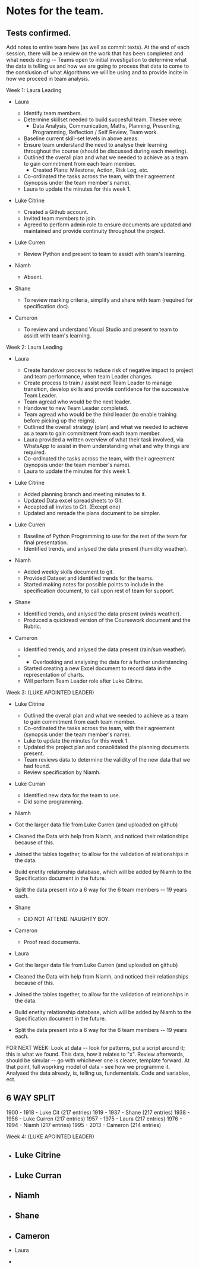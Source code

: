 # Notes for the team.
Tests confirmed.
---
Add notes to entire team here (as well as commit texts).
At the end of each session, there will be a review on the work that has been completed and what needs doing -- Teams open to initial investigation to determine what the data is telling us and how we are going to process that data to come to the conslusion of what Algorithms we will be using and to provide incite in how we proceed in team analysis.

Week 1: Laura Leading
- Laura
  - Identify team members.
  - Determine skillset needed to build succesful team. Thesee were:
     - Data Analysis, Communication, Maths, Planning, Presenting, Programming, Reflection / Self Review, Team work.
  - Baseline current skill-set levels in above areas.
  - Ensure team understand the need to analyse their learning throughout the course (should be discussed during each meeting).
  - Outlined the overall plan and what we needed to achieve as a team to gain commitment from each team member.
    - Created Plans: Milestone, Action, Risk Log, etc.
  - Co-ordinated the tasks across the team, with their agreement (synopsis under the team member's name).
  - Laura to update the minutes for this week 1.


- Luke Citrine
  - Created a Github account.
  - Invited team members to join.
  - Agreed to perform admin role to ensure documents are updated and maintained and provide continuity throughout the project.

- Luke Curren
  - Review Python and present to team to assidt with team's learning.

- Niamh
  - Absent.

- Shane
  - To review marking criteria, simplify and share with team (required for specification doc).

- Cameron
  - To review and understand Visual Studio and present to team to assidt with team's learning.


Week 2: Laura Leading
- Laura
  - Create handover process to reduce risk of negative impact to project and team performance, when team Leader changes.
  - Create process to train / assist next Team Leader to manage transition, develop skills and provide confidence for the successive Team Leader.
  - Team agread who would be the next leader.
  - Handover to new Team Leader completed.
  - Team agread who would be the third leader (to enable training before picking up the reigns).
  - Outlined the overall strategy (plan) and what we needed to achieve as a team to gain commitment from each team member.
  - Laura provided a written overview of what their task involved, via WhatsApp to assist in them understanding what and why things are required.
  - Co-ordinated the tasks across the team, with their agreement (synopsis under the team member's name).
  - Laura to update the minutes for this week 1.


- Luke Citrine
  - Added planning branch and meeting minutes to it.
  - Updated Data excel spreadsheets to Git.
  - Accepted all invites to Git. (Except one)
  - Updated and remade the plans document to be simpler.

- Luke Curren
  - Baseline of Python Programming to use for the rest of the team for final presentation.
  - Identified trends, and anlysed the data present (humidity weather).

- Niamh
  - Added weekly skills document to git.
  - Provided Dataset and identified trends for the teams.
  - Started making notes for possible points to include in the specification document, to call upon rest of team for support.

- Shane
  - Identified trends, and anlysed the data present (winds weather).
  - Produced a quickread version of the Coursework document and the Rubric.
  
- Cameron 
  - Identified trends, and anlysed the data present (rain/sun weather).
  - - Overlooking and analysing the data for a further understanding.
  - Started creating a new Excel document to record data in the representation of charts.
  - Will perform Team Leader role after Luke Citrine.

Week 3: (LUKE APOINTED LEADER)
- Luke Citrine
  - Outlined the overall plan and what we needed to achieve as a team to gain commitment from each team member.
  - Co-ordinated the tasks across the team, with their agreement (synopsis under the team member's name).
  - Luke to update the minutes for this week 1.
  - Updated the project plan and consolidated the planning documents present.
  - Team reviews data to determine the validity of the new data that we had found.
  - Review specification by Niamh.

- Luke Curran
  - Identified new data for the team to use.
  - Did some programming.

- Niamh
 - Got the larger data file from Luke Curren (and uploaded on github)
 - Cleaned the Data with help from Niamh, and noticed their relationships because of this.
 - Joined the tables together, to allow for the validation of relationships in the data.
 - Build enetity relationship database, which will be added by Niamh to the Specification document in the future.
 - Split the data present into a 6 way for the 6 team members -- 19 years each.

- Shane
  - DID NOT ATTEND. NAUGHTY BOY.

- Cameron
  - Proof read documents.
  
- Laura
 - Got the larger data file from Luke Curren (and uploaded on github)
 - Cleaned the Data with help from Niamh, and noticed their relationships because of this.
 - Joined the tables together, to allow for the validation of relationships in the data.
 - Build enetity relationship database, which will be added by Niamh to the Specification document in the future.
 - Split the data present into a 6 way for the 6 team members -- 19 years each.


FOR NEXT WEEK:
Look at data -- look for patterns, put a script around it; this is what we found.
This data, how it relates to "x". 
Review afterwards, should be simular -- go with whichever one is clearer, template forward.
At that point, full woprking model of data - see how we programme it.
Analysed the data already, is, telling us, fundementals.
Code and variables, ect.


6 WAY SPLIT
--
1900 - 1918 - Luke Cit (217 entries)
1919 - 1937 - Shane (217 entries)
1938 - 1956 - Luke Curren (217 entries)
1957 - 1975 - Laura (217 entries)
1976 - 1994 - Niamh (217 entries)
1995 - 2013 - Cameron (214 entries)


Week 4: (LUKE APOINTED LEADER)
- Luke Citrine
  - 

- Luke Curran
  - 

- Niamh
  -

- Shane
  -

- Cameron
  - 
  
- Laura
 - 

